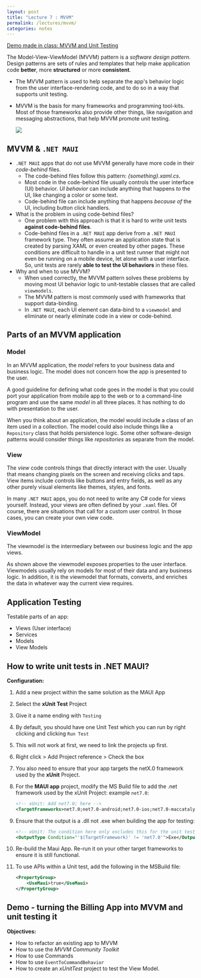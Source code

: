 ```yaml
---
layout: post
title: "Lecture 7 : MVVM"
permalink: /lectures/mvvm/
categories: notes
---
```

[Demo made in class: MVVM and Unit Testing](https://github.com/AppDevIII-W24-Code/Demos/tree/main/DemoMvvmAndTesting)

The Model-View-ViewModel (MVVM) pattern is a *software design pattern*. Design patterns are sets of rules and templates that help make application code **better**, more **structured** or more **consistent**. 

- The MVVM pattern is used to help separate the app's behavior logic from the user interface-rendering code, and to do so in a way that supports unit testing.

- MVVM is the basis for many frameworks and programming tool-kits. Most of those frameworks also provide other things, like navigation and messaging abstractions, that help MVVM promote unit testing. 

  

  <img src="{{site.baseurl}}/images/mvvm/MVVMPattern.png" />

## MVVM & `.NET MAUI`

- `.NET MAUI` apps that do not use MVVM generally have more code in their *code-behind* files. 
  - The code-behind files follow this pattern: *{something}.xaml.cs*. 
  - Most code in the code-behind file usually controls the user interface (UI) behavior. *UI behavior* can include anything that happens *to* the UI, like changing a color or some text. 
  - Code-behind file can include anything that happens *because of* the UI, including button click handlers.
- What is the problem in using code-behind files?
  - One problem with this approach is that it is hard to write unit tests **against code-behind files**. 
  - Code-behind files in a `.NET MAUI` app derive from a `.NET MAUI` framework type. They often assume an application state that is created by parsing XAML or even created by other pages. These conditions are difficult to handle in a unit test runner that might not even be running on a mobile device, let alone with a user interface. So, unit tests are rarely **able to test the UI behaviors** in these files.
- Why and when to use MVVM?
  - When used correctly, the MVVM pattern solves these problems by moving most UI behavior logic to unit-testable classes that are called `viewmodels`. 
  - The MVVM pattern is most commonly used with frameworks that support data-binding. 
  - In `.NET MAUI`, each UI element can data-bind to a `viewmodel` and eliminate or nearly eliminate code in a view or code-behind.

## Parts of an MVVM application

### Model

In an MVVM application, the *model* refers to your business data and business logic. The model does not concern how the app is presented to the user.

A good guideline for defining what code goes in the model is that you could port your application from mobile app to the web or to a command-line program and use the same *model* in all three places. It has nothing to do with presentation to the user.

When you think about an application, the model would include a class of an item used in a collection. The model could also include things like a `Repository` class that holds persistence logic. Some other software-design patterns would consider things like *repositories* as separate from the model. 

### View

The *view* code controls things that directly interact with the user. Usually that means changing pixels on the screen and receiving clicks and taps. View items include controls like buttons and entry fields, as well as any other purely visual elements like themes, styles, and fonts.

In many `.NET MAUI` apps, you do not need to write any C# code for views yourself. Instead, your views are often defined by your `.xaml` files. Of course, there are situations that call for a custom user control. In those cases, you can create your own view code. 

### ViewModel

The viewmodel is the intermediary between our business logic and the app views.



As shown above the viewmodel exposes properties to the user interface. Viewmodels usually rely on models for most of their data and any business logic. In addition, it is the viewmodel that formats, converts, and enriches the data in whatever way the current view requires.

## Application Testing

Testable parts of an app:

- Views (User interface)
- Services
- Models
- View Models

## How to write unit tests in .NET MAUI?

**Configuration:**

1. Add a new project within the same solution as the MAUI App

2. Select the **xUnit Test** Project 

3. Give it a name ending with `Testing`

4. By default, you should have one Unit Test which you can run by right clicking and clicking `Run Test`

5. This will not work at first, we need to link the projects up first.

6. Right click > Add Project reference > Check the box

7. You also need to ensure that your app targets the netX.0 framework used by the **xUnit** Project.

8. For the **MAUI app** project, modify the MS Build file to add the .net framework used by the xUnit Project: example `net7.0`:

   ```xml
   <!-- xUnit: Add net7.0; here -->
   <TargetFrameworks>net7.0;net7.0-android;net7.0-ios;net7.0-maccatalyst</TargetFrameworks>
   ```

9. Ensure that the output is a .dll not .exe when building the app for testing:

   ```xml
   <!-- xUnit: The condition here only excludes this for the unit test project -->
   <OutputType Condition="'$(TargetFramework)' != 'net7.0'">Exe</OutputType>
   ```

10. Re-build the Maui App. Re-run it on your other target frameworks to ensure it is still functional.

11. To use APIs within a Unit test, add the following in the MSBuild file:

    ```xml
    <PropertyGroup>
    	<UseMaui>true</UseMaui>
    </PropertyGroup>
    ```



## Demo - turning the Billing App into MVVM and unit testing it

**Objectives:**

- How to refactor an existing app to MVVM
- How to use the *MVVM Community Toolkit*
- How to use Commands
- How to use `EventToCommandBehavior` 
- How to create an *xUnitTest* project to test the View Model.


